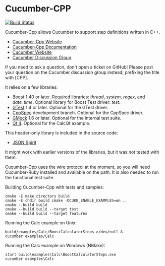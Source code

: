 # Cucumber-CPP

[![Build Status](https://travis-ci.org/cucumber/cucumber-cpp.png)](https://travis-ci.org/cucumber/cucumber-cpp)

Cucumber-Cpp allows Cucumber to support step definitions written in C++.

* [Cucumber-Cpp Website](http://github.com/cucumber/cucumber-cpp)
* [Cucumber-Cpp Documentation](https://github.com/cucumber/cucumber-cpp/wiki/)
* [Cucumber Website](http://cukes.info/)
* [Cucumber Discussion Group](http://groups.google.com/group/cukes)

If you need to ask a question, don't open a ticket on GitHub! Please post
your question on the Cucumber discussion group instead, prefixing the title
with [CPP].

It relies on a few libraries:

* [Boost](http://www.boost.org/) 1.40 or later.
  Required libraries: *thread*, *system*, *regex*, and *date_time*.
  Optional library for Boost Test driver: *test*.
* [GTest](http://code.google.com/p/googletest/) 1.4 or later.
  Optional for the GTest driver.
* [CppSpec](https://github.com/tpuronen/cppspec) development branch. 
  Optional for the CppSpec driver.
* [GMock](http://code.google.com/p/googlemock/) 1.6 or later.
  Optional for the internal test suite.
* [Qt 4](http://qt-project.org/). Optional for the CalcQt example.

This header-only library is included in the source code:

* [JSON Spirit](http://www.codeproject.com/KB/recipes/JSON_Spirit.aspx)

It might work with earlier versions of the libraries, but it was not
tested with them.

Cucumber-Cpp uses the wire protocol at the moment, so you will need
Cucumber-Ruby installed and available on the path. It is also needed
to run the functional test suite.

Building Cucumber-Cpp with tests and samples:

```
cmake -E make_directory build
cmake -E chdir build cmake -DCUKE_ENABLE_EXAMPLES=on ..
cmake --build build
cmake --build build --target test
cmake --build build --target features
```

Running the Calc example on Unix:

```
build/examples/Calc/BoostCalculatorSteps >/dev/null &
cucumber examples/Calc
```

Running the Calc example on Windows (NMake):

```
start build\examples\Calc\BoostCalculatorSteps.exe
cucumber examples\Calc
```

